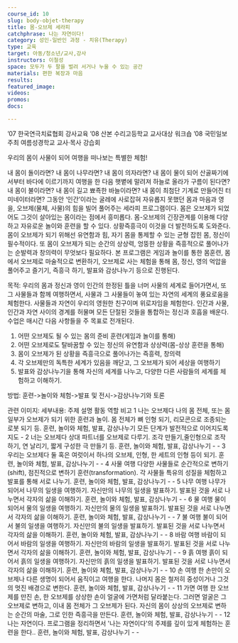 ```yaml
---
course_id: 10
slug: body-objet-therapy
title: 몸-오브제 세라피
catchphrase: 나는 자연이다!
category: 성인-일반인 과정 - 치유(Therapy)
type: 교육
target: 아동/청소년/교사,강사
instructors: 이철성
space: 모두가 두 팔을 벌려 서거나 누울 수 있는 공간
materials: 편한 복장과 마음
results: 
featured_image:
videos:
promos:
docs:

---
```


’07 한국연극치료협회 강사교육
’08 산본 수리고등학교 교사대상 워크숍
’08 국민일보 주최 여름성경학교 교사·목사 강습회


우리의 몸이 사물이 되어 여행을 떠나보는 특별한 체험!

내 몸이 돌이라면? 내 몸이 나무라면? 내 몸이 의자라면? 내 몸이 물이 되어 산골짜기에서부터 바다에 이르기까지 여행을 한 다음 햇볕에 말려져 하늘로 올라가 구름이 된다면? 내 몸이 불이라면? 내 몸이 길고 뾰죡한 바늘이라면? 내 몸이 최첨단 기계로 만들어진 터미네이터라면?
그동안 ‘인간’이라는 굴레에 사로잡혀 자유롭지 못했던 몸과 마음과 영을, 오브제(물체, 사물)의 힘을 빌어 풀어주는 세라피 프로그램이다. 몸은 오브제가 되었어도 그것이 살아있는 몸이라는 점에서 흥미롭다. 몸-오브제의 긴장관계를 이용해 다양하고 자유로운 놀이와 훈련을 할 수 있다. 상황즉흥극이 이것을 더 발전하도록 도와준다.
몸이 오브제가 되기 위해선 유연함과 힘, 자기 몸을 통제할 수 있는 균형 잡힌 몸, 정신이 필수적이다. 또 몸이 오브제가 되는 순간의 상상력, 엉뚱한 상황을 즉흥적으로 풀어나가는 순발력과 창의력이 무엇보다 필요하다.
본 프로그램은 게임과 놀이를 통한 몸훈련, 몸에서 오브제로 마술적으로 변환하기, 오브제로 사는 체험을 통해 몸, 정신, 영의 억압을 풀어주고 즐기기, 즉흥극 하기, 발표와 감상나누기 등으로 진행된다.

목적: 
우리의 몸과 정신과 영이 인간의 한정된 틀을 너머 사물의 세계로 들어가면서, 또 그 사물들과 함께 여행하면서, 사물과 그 사물들이 놓여 있는 자연의 세계의 풍요로움을 체험한다. 사물들과 자연이 우리의 영원한 친구이며 위로자임을 체험한다. 인간과 사물, 인간과 자연 사이의 경계를 허물며 모든 단절된 것들을 통합하는 정신과 호흡을 배운다. 수업은 매시간 다음 사항들을 주 목표로 전개된다.

1. 어떤 오브제도 될 수 있는 몸의 준비 훈련(게임과 놀이를 통해)
2. 어떤 오브제로도 탈바꿈할 수 있는 정신의 유연함과 상상력(몸-상상 훈련을 통해)
3. 몸이 오브제가 된 상황을 즉흥극으로 풀어나가는 즉흥력, 창의력
4. 각 오브제만의 독특한 세계가 있음을 깨닫고, 그 오브제가 되어 세상을 여행하기
5. 발표와 감상나누기을 통해 자신의 세계를 나누고, 다양한 다른 사람들의 세계를 체험하고 이해하기.

방법: 
훈련->놀이와 체험->발표 및 전시->감상나누기와 토론

관련 이미지: 
세부내용: 
주제  설명  활동  역할  비고
1 나는 오브제다 나의 몸 전체, 또는 몸 일부가 오브제가 되기 위한 훈련과 놀이. 몸 전체가 뼈 인형 되기, 리모콘으로 조종되는 로봇 되기 등. 훈련, 놀이와 체험, 발표, 감상나누기 모든 단계가 발전적으로 이어지도록 지도 -
2 너는 오브제다 상대 파트너를 오브제로 다루기. 조각 만들기,줄인형으로 조작하기, 연 날리기, 짧게 구성한 극 만들기 등. 훈련, 놀이와 체험, 발표, 감상나누기 - -
3 우리는 오브제다  둘 혹은 여럿이서 하나의 오브제, 인형, 한 세트의 인형 등이 되기.  훈련, 놀이와 체험, 발표, 감상나누기 - -
4 사물 여행 다양한 사물들로 순간적으로 변하기(shift), 점진적으로 변하기 훈련(transformation). 각 사물들 특유의 성질을 체험하고 발표를 통해 서로 나누기.  훈련, 놀이와 체험, 발표, 감상나누기 - -
5 나무 여행 나무가 되어서 나무의 일생을 여행하기. 자신만의 나무의 일생을 발표하기. 발표된 것을 서로 나누면서 각자의 삶을 이해하기.  훈련, 놀이와 체험, 발표, 감상나누기 - -
6 물 여행  물이 되어서 물의 일생을 여행하기. 자신만의 물의 일생을 발표하기. 발표된 것을 서로 나누면서 각자의 삶을 이해하기. 훈련, 놀이와 체험, 발표, 감상나누기 - -
7 불 여행  불이 되어서 불의 일생을 여행하기. 자신만의 불의 일생을 발표하기. 발표된 것을 서로 나누면서 각자의 삶을 이해하기. 훈련, 놀이와 체험, 발표, 감상나누기 - -
8 바람 여행 바람이 되어서 바람의 일생을 여행하기. 자신만의 바람의 일생을 발표하기. 발표된 것을 서로 나누면서 각자의 삶을 이해하기.  훈련, 놀이와 체험, 발표, 감상나누기 - -
9 흙 여행  흙이 되어서 흙의 일생을 여행하기. 자신만의 흙의 일생을 발표하기. 발표된 것을 서로 나누면서 각자의 삶을 이해하기. 훈련, 놀이와 체험, 발표, 감상나누기 - -
10  손 여행  한 손만이 오브제나 다른 생명이 되어서 움직이고 여행을 한다. 나머지 몸은 철저히 중성이거나 그것의 멋진 배경으로 변한다.  훈련, 놀이와 체험, 발표, 감상나누기 - -
11  가면 여행 한 오브제를 만진 손, 한 오브제를 상상한 손이 얼굴에 가면처럼 달라붙는다. 그러면 얼굴은 그 오브제로 변하고, 이내 몸 전체가 그 오브제가 된다. 자신의 몸이 상상의 오브제로 변하는 순간의 마술, 그로 인한 즉흥극을 만든다.  훈련, 놀이와 체험, 발표, 감상나누기 - -
12  나는 자연이다.  프로그램을 정리하면서 '나는 자연이다'의 주제를 깊이 있게 체험하는 훈련을 한다..  훈련, 놀이와 체험, 발표, 감상나누기 - -
